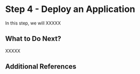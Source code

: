 # Step 4 - Deploy an Application

In this step, we will XXXXX

## What to Do Next?

XXXXX

## Additional References
